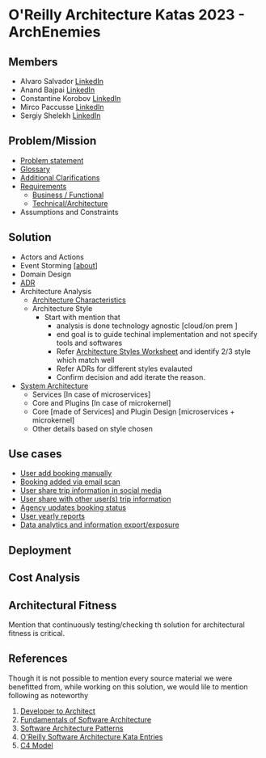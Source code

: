 # O'Reilly Architecture Katas 2023 - ArchEnemies

## Members

- Alvaro Salvador [LinkedIn](https://www.linkedin.com/in/alvarorafael/)
- Anand Bajpai [LinkedIn](https://www.linkedin.com/in/bajpai-anand)
- Constantine Korobov [LinkedIn](https://www.linkedin.com/in/ckorobov/)
- Mirco Paccusse [LinkedIn](https://www.linkedin.com/in/mirco-paccusse-97525012/)
- Sergiy Shelekh [LinkedIn](https://www.linkedin.com/in/proxitrone/)

## Problem/Mission

- [Problem statement](/problem.md)
- [Glossary](/doc/glossary.md)
- [Additional Clarifications](/doc/clarification.md)
- [Requirements](/doc/requirenments.md)
  - [Business / Functional](/doc/requirenments.md#functional)
  - [Technical/Architecture](/doc/requirenments.md#architecture-characteristics)
- Assumptions and Constraints

## Solution

- Actors and Actions
- Event Storming [[about](https://www.eventstorming.com/)]
- Domain Design
- [ADR](/doc/adr)
- Architecture Analysis
  - [Architecture Characteristics](/doc/architecture-characteristics.md)
  - Architecture Style
    - Start with mention that
      - analysis is done technology agnostic [cloud/on prem ]
      - end goal is to guide techinal implementation and not specify tools and softwares
      - Refer [Architecture Styles Worksheet](https://www.developertoarchitect.com/downloads/architecture-styles-worksheet.pdf) and identify 2/3 style which match well
      - Refer ADRs for different styles evalauted
      - Confirm decision and add iterate the reason.
- [System Architecture](/system_arch.md)
  - Services [In case of microservices]
  - Core and Plugins [In case of microkernel]
  - Core [made of Services] and Plugin Design [microservices + microkernel]
  - Other details based on style chosen

## Use cases

- [User add booking manually](./doc/use_cases/user_add_booking_manually.md)
- [Booking added via email scan](./doc/use_cases/booking_added_via_email_scan.md)
- [User share trip information in social media](./doc/use_cases/user_share_trip_on_social_media.md)
- [User share with other user(s) trip information](./doc/use_cases/user_share_with_other_user.md)
- [Agency updates booking status](./doc/use_cases/agency_updates_booking_status.md)
- [User yearly reports](./doc/use_cases/user_yearly_reports.md)
- [Data analytics and information export/exposure](/doc/use_cases/analytics_and_reporting.md)

## Deployment

## Cost Analysis

## Architectural Fitness

Mention that continuously testing/checking th solution for architectural fitness is critical.

## References

Though it is not possible to mention every source material we were benefitted from, while working on this solution, we would lile to mention following as noteworthy

1. [Developer to Architect](https://www.developertoarchitect.com/)
2. [Fundamentals of Software Architecture](https://www.oreilly.com/library/view/fundamentals-of-software/9781492043447/)
3. [Software Architecture Patterns](https://www.oreilly.com/library/view/software-architecture-patterns/9781491971437/)
4. [O'Reilly Software Architecture Kata Entries](https://github.com/tekiegirl/SoftwareArchitectureResources/blob/main/Resources/OReillyKata.md)
5. [C4 Model](https://c4model.com/)
